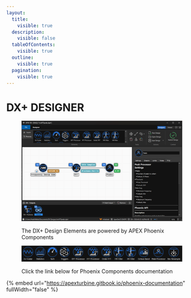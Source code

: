 ```yaml
---
layout:
  title:
    visible: true
  description:
    visible: false
  tableOfContents:
    visible: true
  outline:
    visible: true
  pagination:
    visible: true
---
```


# DX+ DESIGNER

<figure><img src="../.gitbook/assets/DX+Designer.png" alt=""><figcaption><p>The DX+ Design Elements are powered by APEX Phoenix Components</p></figcaption></figure>

<div data-full-width="false">

<figure><img src="../.gitbook/assets/2024-11-01-1730476913 (926x91).png" alt=""><figcaption><p>Click the link below for Phoenix Components documentation</p></figcaption></figure>

</div>

{% embed url="https://apexturbine.gitbook.io/phoenix-documentation" fullWidth="false" %}
